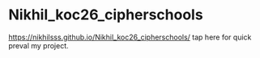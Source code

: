 # Nikhil_koc26_cipherschools
https://nikhilsss.github.io/Nikhil_koc26_cipherschools/ tap here for quick preval my project.
